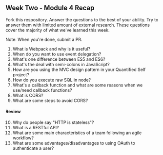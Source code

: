 ## Week Two - Module 4 Recap

Fork this respository. Answer the questions to the best of your ability. Try to answer them with limited amount of external research. These questions cover the majority of what we've learned this week. 

Note: When you're done, submit a PR. 

1. What is Webpack and why is it useful?
2. When do you want to use event delegation?
3. What's one difference between ES5 and ES6?
4. What's the deal with semi-colons in JavaScript?
5. How are you using the MVC design pattern in your Quantified Self project?
6. How do you execute raw SQL in node?
7. What's a callback function and what are some reasons when we use/need callback functions?
8. What is CORS?
9. What are some steps to avoid CORS?

#### Review  

10. Why do people say "HTTP is stateless"?
11. What is a RESTful API?
12. What are some main characteristics of a team following an agile workflow?
13. What are some advantages/disadvantages to using OAuth to authenticate a user?
